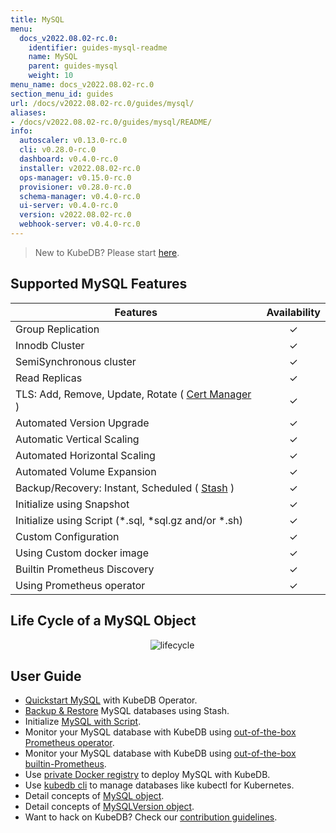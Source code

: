 ```yaml
---
title: MySQL
menu:
  docs_v2022.08.02-rc.0:
    identifier: guides-mysql-readme
    name: MySQL
    parent: guides-mysql
    weight: 10
menu_name: docs_v2022.08.02-rc.0
section_menu_id: guides
url: /docs/v2022.08.02-rc.0/guides/mysql/
aliases:
- /docs/v2022.08.02-rc.0/guides/mysql/README/
info:
  autoscaler: v0.13.0-rc.0
  cli: v0.28.0-rc.0
  dashboard: v0.4.0-rc.0
  installer: v2022.08.02-rc.0
  ops-manager: v0.15.0-rc.0
  provisioner: v0.28.0-rc.0
  schema-manager: v0.4.0-rc.0
  ui-server: v0.4.0-rc.0
  version: v2022.08.02-rc.0
  webhook-server: v0.4.0-rc.0
---
```


> New to KubeDB? Please start [here](/docs/v2022.08.02-rc.0/README).

## Supported MySQL Features

| Features                                                                                | Availability |
| --------------------------------------------------------------------------------------- | :----------: |
| Group Replication                                                                       |   &#10003;   |
| Innodb Cluster                                                                          |   &#10003;   |
| SemiSynchronous cluster                                                                 |   &#10003;   |
| Read Replicas                                                                           |   &#10003;   |
| TLS: Add, Remove, Update, Rotate ( [Cert Manager](https://cert-manager.io/docs/) )      |   &#10003;   |
| Automated Version Upgrade                                                               |   &#10003;   |
| Automatic Vertical Scaling                                                              |   &#10003;   |
| Automated Horizontal Scaling                                                            |   &#10003;   |
| Automated Volume Expansion                                                              |   &#10003;   |
| Backup/Recovery: Instant, Scheduled ( [Stash](https://stash.run/) )                     |   &#10003;   |
| Initialize using Snapshot                                                               |   &#10003;   |
| Initialize using Script (\*.sql, \*sql.gz and/or \*.sh)                                 |   &#10003;   |
| Custom Configuration                                                                    |   &#10003;   |
| Using Custom docker image                                                               |   &#10003;   |
| Builtin Prometheus Discovery                                                            |   &#10003;   |
| Using Prometheus operator                                                               |   &#10003;   |

## Life Cycle of a MySQL Object

<p align="center">
  <img alt="lifecycle"  src="/docs/v2022.08.02-rc.0/images/mysql/mysql-lifecycle.png" >
</p>

## User Guide

- [Quickstart MySQL](/docs/v2022.08.02-rc.0/guides/mysql/quickstart/) with KubeDB Operator.
- [Backup & Restore](/docs/v2022.08.02-rc.0/guides/mysql/backup/overview/) MySQL databases using Stash.
- Initialize [MySQL with Script](/docs/v2022.08.02-rc.0/guides/mysql/initialization/).
- Monitor your MySQL database with KubeDB using [out-of-the-box Prometheus operator](/docs/v2022.08.02-rc.0/guides/mysql/monitoring/prometheus-operator/).
- Monitor your MySQL database with KubeDB using [out-of-the-box builtin-Prometheus](/docs/v2022.08.02-rc.0/guides/mysql/monitoring/builtin-prometheus/).
- Use [private Docker registry](/docs/v2022.08.02-rc.0/guides/mysql/private-registry/) to deploy MySQL with KubeDB.
- Use [kubedb cli](/docs/v2022.08.02-rc.0/guides/mysql/cli/) to manage databases like kubectl for Kubernetes.
- Detail concepts of [MySQL object](/docs/v2022.08.02-rc.0/guides/mysql/concepts/database/).
- Detail concepts of [MySQLVersion object](/docs/v2022.08.02-rc.0/guides/mysql/concepts/catalog/).
- Want to hack on KubeDB? Check our [contribution guidelines](/docs/v2022.08.02-rc.0/CONTRIBUTING).
